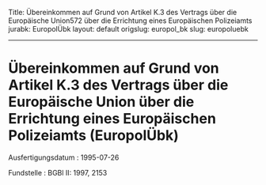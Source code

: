 Title: Übereinkommen auf Grund von Artikel K.3 des Vertrags über die Europäische Union572
  über die Errichtung eines Europäischen Polizeiamts
jurabk: EuropolÜbk
layout: default
origslug: europol_bk
slug: europoluebk

---

# Übereinkommen auf Grund von Artikel K.3 des Vertrags über die Europäische Union über die Errichtung eines Europäischen Polizeiamts (EuropolÜbk)

Ausfertigungsdatum
:   1995-07-26

Fundstelle
:   BGBl II: 1997, 2153

